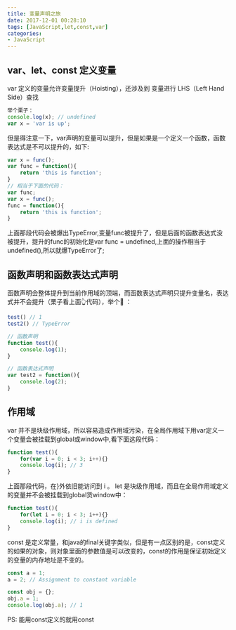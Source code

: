 ```yaml
---
title: 变量声明之旅
date: 2017-12-01 00:28:10
tags: [JavaScript,let,const,var]
categories:
- JavaScript
---
```

## var、let、const 定义变量
var 定义的变量允许变量提升（Hoisting），还涉及到 变量进行 LHS（Left Hand Side）查找
```javascript
举个栗子：
console.log(x); // undefined
var x = 'var is up';
```
但是得注意一下，var声明的变量可以提升，但是如果是一个定义一个函数，函数表达式是不可以提升的，如下:
```javascript
var x = func();
var func = function(){
    return 'this is function';
}
// 相当于下面的代码：
var func;
var x = func();
func = function(){
    return 'this is function';
}
```
上面那段代码会被爆出TypeError,变量func被提升了，但是后面的函数表达式没被提升，提升的func的初始化是var func = undefined,上面的操作相当于undefined(),所以就爆TypeError了;

## 函数声明和函数表达式声明
函数声明会整体提升到当前作用域的顶端，而函数表达式声明只提升变量名，表达式并不会提升（栗子看上面👆代码），举个🌰 ：
```javascript
test() // 1
test2() // TypeError

// 函数声明
function test(){
    console.log(1);
}

// 函数表达式声明
var test2 = function(){
    console.log(2);
}
```

## 作用域
var 并不是块级作用域，所以容易造成作用域污染，在全局作用域下用var定义一个变量会被挂载到global或window中,看下面这段代码：
```javascript
function test(){
    for(var i = 0; i < 3; i++){}
    console.log(i); // 3
}
```
上面那段代码，在}外依旧能访问到 i 。
let 是块级作用域，而且在全局作用域定义的变量并不会被挂载到global货window中：
```javascript
function test(){
    for(let i = 0; i < 3; i++){}
    console.log(i); // i is defined
}
```
const 是定义常量，和java的final关键字类似，但是有一点区别的是，const定义的如果的对象，则对象里面的参数值是可以改变的，const的作用是保证初始定义的变量的内存地址是不变的。
```javascript
const a = 1;
a = 2; // Assignment to constant variable

const obj = {};
obj.a = 1;
console.log(obj.a); // 1
```
PS: 能用const定义的就用const
